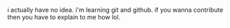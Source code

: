 i actually have no idea. i'm learning git and github.
if you wanna contribute then you have to explain to me how lol.